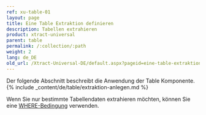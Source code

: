 ```yaml
---
ref: xu-table-01
layout: page
title: Eine Table Extraktion definieren
description: Tabellen extrahieren
product: xtract-universal
parent: table
permalink: /:collection/:path
weight: 2
lang: de_DE
old_url: /Xtract-Universal-DE/default.aspx?pageid=eine-table-extraktion-definieren
---
```

Der folgende Abschnitt beschreibt die Anwendung der Table Komponente. 
{% include _content/de/table/extraktion-anlegen.md  %}

Wenn Sie nur bestimmte Tabellendaten extrahieren möchten, können Sie eine [WHERE-Bedingung](./where-bedingung) verwenden.

